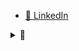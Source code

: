 <!--
**a-lavis/a-lavis** is a ✨ _special_ ✨ repository because its `README.md` (this file) appears on your GitHub profile.

Here are some ideas to get you started:

- 🔭 I’m currently working on ...
- 🌱 I’m currently learning ...
- 👯 I’m looking to collaborate on ...
- 🤔 I’m looking for help with ...
- 💬 Ask me about ...
- 📫 How to reach me: ...
- 😄 Pronouns: ...
- ⚡ Fun fact: ...
-->

-  [📄 LinkedIn](https://www.linkedin.com/in/aidanlavis/)

<details>
<summary>🎵</summary>

[![spotify-github-profile](https://spotify-github-profile.vercel.app/api/view?uid=flavor_yurtle&cover_image=true&theme=default&show_offline=false&background_color=121212&interchange=true&bar_color=53b14f&bar_color_cover=false)](https://spotify-github-profile.vercel.app/api/view?uid=flavor_yurtle&redirect=true)
  
</details>
